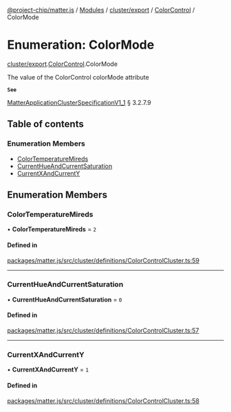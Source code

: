 [@project-chip/matter.js](../README.md) / [Modules](../modules.md) / [cluster/export](../modules/cluster_export.md) / [ColorControl](../modules/cluster_export.ColorControl.md) / ColorMode

# Enumeration: ColorMode

[cluster/export](../modules/cluster_export.md).[ColorControl](../modules/cluster_export.ColorControl.md).ColorMode

The value of the ColorControl colorMode attribute

**`See`**

[MatterApplicationClusterSpecificationV1_1](../interfaces/spec_export.MatterApplicationClusterSpecificationV1_1.md) § 3.2.7.9

## Table of contents

### Enumeration Members

- [ColorTemperatureMireds](cluster_export.ColorControl.ColorMode.md#colortemperaturemireds)
- [CurrentHueAndCurrentSaturation](cluster_export.ColorControl.ColorMode.md#currenthueandcurrentsaturation)
- [CurrentXAndCurrentY](cluster_export.ColorControl.ColorMode.md#currentxandcurrenty)

## Enumeration Members

### ColorTemperatureMireds

• **ColorTemperatureMireds** = ``2``

#### Defined in

[packages/matter.js/src/cluster/definitions/ColorControlCluster.ts:59](https://github.com/project-chip/matter.js/blob/16d5b0d/packages/matter.js/src/cluster/definitions/ColorControlCluster.ts#L59)

___

### CurrentHueAndCurrentSaturation

• **CurrentHueAndCurrentSaturation** = ``0``

#### Defined in

[packages/matter.js/src/cluster/definitions/ColorControlCluster.ts:57](https://github.com/project-chip/matter.js/blob/16d5b0d/packages/matter.js/src/cluster/definitions/ColorControlCluster.ts#L57)

___

### CurrentXAndCurrentY

• **CurrentXAndCurrentY** = ``1``

#### Defined in

[packages/matter.js/src/cluster/definitions/ColorControlCluster.ts:58](https://github.com/project-chip/matter.js/blob/16d5b0d/packages/matter.js/src/cluster/definitions/ColorControlCluster.ts#L58)
